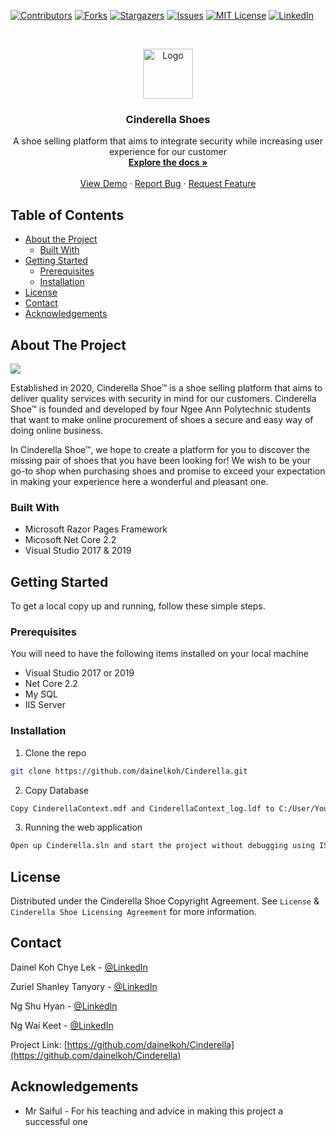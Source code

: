 

<!-- PROJECT SHIELDS -->
<!--
*** I'm using markdown "reference style" links for readability.
*** Reference links are enclosed in brackets [ ] instead of parentheses ( ).
*** See the bottom of this document for the declaration of the reference variables
*** for contributors-url, forks-url, etc. This is an optional, concise syntax you may use.
*** https://www.markdownguide.org/basic-syntax/#reference-style-links
-->
[![Contributors][contributors-shield]][contributors-url]
[![Forks][forks-shield]][forks-url]
[![Stargazers][stars-shield]][stars-url]
[![Issues][issues-shield]][issues-url]
[![MIT License][license-shield]][license-url]
[![LinkedIn][linkedin-shield]][linkedin-url]



<!-- PROJECT LOGO -->
<br />
<p align="center">
  <a href="https://github.com/github_username/repo">
    <img src="https://github.com/dainelkoh/Cinderella/blob/master/wwwroot/images/logo/Logo1.png" alt="Logo" width="80" height="80">
  </a>

  <h3 align="center">Cinderella Shoes</h3>

  <p align="center">
    A shoe selling platform that aims to integrate security while increasing user experience for our customer
    <br />
    <a href="https://github.com/dainelkoh/Cinderella"><strong>Explore the docs »</strong></a>
    <br />
    <br />
    <a href="https://github.com/dainelkoh/Cinderella">View Demo</a>
    ·
    <a href="mailto: zuriel.shanley@gmail.com">Report Bug</a>
    ·
    <a href="mailto: zuriel.shanley@gmail.com">Request Feature</a>
  </p>
</p>



<!-- TABLE OF CONTENTS -->
## Table of Contents

* [About the Project](#about-the-project)
  * [Built With](#built-with)
* [Getting Started](#getting-started)
  * [Prerequisites](#prerequisites)
  * [Installation](#installation)
* [License](#license)
* [Contact](#contact)
* [Acknowledgements](#acknowledgements)


<!-- ABOUT THE PROJECT -->
## About The Project


<img src="https://github.com/dainelkoh/Cinderella/blob/master/wwwroot/images/Website%20Index%20Page.png">

Established in 2020, Cinderella Shoe™ is a shoe selling platform that aims to deliver quality services with security in mind for our customers. Cinderella Shoe™ is founded and developed by four Ngee Ann Polytechnic students that want to make online procurement of shoes a secure and easy way of doing online business.

In Cinderella Shoe™, we hope to create a platform for you to discover the missing pair of shoes that you have been looking for! We wish to be your go-to shop when purchasing shoes and promise to exceed your expectation in making your experience here a wonderful and pleasant one.


### Built With

* Microsoft Razor Pages Framework
* Micosoft Net Core 2.2
* Visual Studio 2017 & 2019



<!-- GETTING STARTED -->
## Getting Started

To get a local copy up and running, follow these simple steps.

### Prerequisites

You will need to have the following items installed on your local machine
* Visual Studio 2017 or 2019
* Net Core 2.2
* My SQL
* IIS Server

### Installation
 
1. Clone the repo
```sh
git clone https://github.com/dainelkoh/Cinderella.git
```
2. Copy Database
```sh
Copy CinderellaContext.mdf and CinderellaContext_log.ldf to C:/User/Your-User-Account
```
3. Running the web application
```sh
Open up Cinderella.sln and start the project without debugging using ISS Express
```



<!-- LICENSE -->
## License

Distributed under the Cinderella Shoe Copyright Agreement. See `License` & `Cinderella Shoe Licensing Agreement` for more information.



<!-- CONTACT -->
## Contact

Dainel Koh Chye Lek - [@LinkedIn](https://www.linkedin.com/in/dainel-koh-6b6193186/) 

Zuriel Shanley Tanyory - [@LinkedIn](https://www.linkedin.com/in/zuriel-shanley/)

Ng Shu Hyan - [@LinkedIn](https://www.linkedin.com/in/nerissa-ng-0b6211186/)

Ng Wai Keet - [@LinkedIn](https://www.linkedin.com/in/wai-keet-ng-74a50a186/)

Project Link: [https://github.com/dainelkoh/Cinderella](https://github.com/dainelkoh/Cinderella)



<!-- ACKNOWLEDGEMENTS -->
## Acknowledgements

* Mr Saiful - For his teaching and advice in making this project a successful one





<!-- MARKDOWN LINKS & IMAGES -->
<!-- https://www.markdownguide.org/basic-syntax/#reference-style-links -->
[contributors-shield]: https://img.shields.io/github/contributors/othneildrew/Best-README-Template.svg?style=flat-square
[contributors-url]: https://github.com/othneildrew/Best-README-Template/graphs/contributors
[forks-shield]: https://img.shields.io/github/forks/othneildrew/Best-README-Template.svg?style=flat-square
[forks-url]: https://github.com/othneildrew/Best-README-Template/network/members
[stars-shield]: https://img.shields.io/github/stars/othneildrew/Best-README-Template.svg?style=flat-square
[stars-url]: https://github.com/othneildrew/Best-README-Template/stargazers
[issues-shield]: https://img.shields.io/github/issues/othneildrew/Best-README-Template.svg?style=flat-square
[issues-url]: https://github.com/othneildrew/Best-README-Template/issues
[license-shield]: https://img.shields.io/github/license/othneildrew/Best-README-Template.svg?style=flat-square
[license-url]: https://github.com/othneildrew/Best-README-Template/blob/master/LICENSE.txt
[linkedin-shield]: https://img.shields.io/badge/-LinkedIn-black.svg?style=flat-square&logo=linkedin&colorB=555
[linkedin-url]: https://linkedin.com/in/othneildrew
[product-screenshot]: images/screenshot.png
